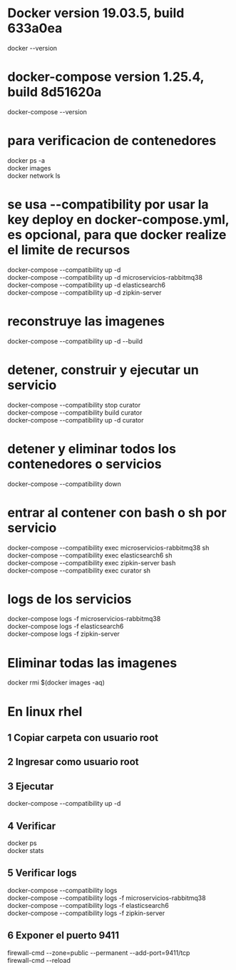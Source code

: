 
# Docker version 19.03.5, build 633a0ea
docker --version

# docker-compose version 1.25.4, build 8d51620a
docker-compose --version

# para verificacion de contenedores
docker ps -a  
docker images  
docker network ls  

# se usa --compatibility por usar la key deploy en docker-compose.yml, es opcional, para que docker realize el limite de recursos
docker-compose --compatibility up -d  
docker-compose --compatibility up -d microservicios-rabbitmq38  
docker-compose --compatibility up -d elasticsearch6  
docker-compose --compatibility up -d zipkin-server  

# reconstruye las imagenes
docker-compose --compatibility up -d --build

# detener, construir y ejecutar un servicio
docker-compose --compatibility stop curator  
docker-compose --compatibility build curator  
docker-compose --compatibility up -d curator  

# detener y eliminar todos los contenedores o servicios
docker-compose --compatibility down

# entrar al contener con bash o sh por servicio
docker-compose --compatibility exec microservicios-rabbitmq38 sh  
docker-compose --compatibility exec elasticsearch6 sh  
docker-compose --compatibility exec zipkin-server bash  
docker-compose --compatibility exec curator sh  

# logs de los servicios
docker-compose logs -f microservicios-rabbitmq38  
docker-compose logs -f elasticsearch6  
docker-compose logs -f zipkin-server  

# Eliminar todas las imagenes
docker rmi $(docker images -aq)

# En linux rhel
## 1 Copiar carpeta con usuario root

## 2 Ingresar como usuario root

## 3 Ejecutar
docker-compose --compatibility up -d

## 4 Verificar 
docker ps  
docker stats

## 5 Verificar logs
docker-compose --compatibility logs  
docker-compose --compatibility logs -f microservicios-rabbitmq38  
docker-compose --compatibility logs -f elasticsearch6  
docker-compose --compatibility logs -f zipkin-server  

## 6 Exponer el puerto 9411
firewall-cmd --zone=public --permanent --add-port=9411/tcp  
firewall-cmd --reload  
